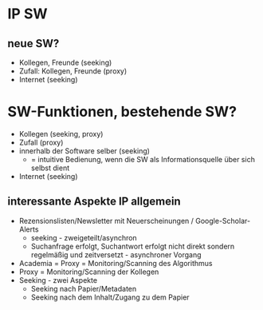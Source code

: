 # IP SW
## neue SW?
- Kollegen, Freunde (seeking)
- Zufall: Kollegen, Freunde (proxy)
- Internet (seeking)

# SW-Funktionen, bestehende SW?
- Kollegen (seeking, proxy)
- Zufall (proxy)
- innerhalb der Software selber (seeking)
  - = intuitive Bedienung, wenn die SW als Informationsquelle über sich selbst dient
- Internet (seeking)

## interessante Aspekte IP allgemein
- Rezensionslisten/Newsletter mit Neuerscheinungen / Google-Scholar-Alerts
  - seeking - zweigeteilt/asynchron
  - Suchanfrage erfolgt, Suchantwort erfolgt nicht direkt sondern regelmäßig und zeitversetzt - asynchroner Vorgang
- Academia = Proxy = Monitoring/Scanning des Algorithmus
- Proxy = Monitoring/Scanning der Kollegen
- Seeking - zwei Aspekte
  - Seeking nach Papier/Metadaten
  - Seeking nach dem Inhalt/Zugang zu dem Papier
